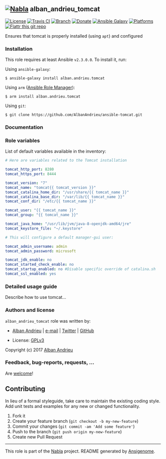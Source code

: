 ## [![Nabla](https://debops.org/images/debops-small.png)](https://github.com/AlbanAndrieu) alban_andrieu_tomcat

<!-- This file was generated by Ansigenome. Do not edit this file directly but
     instead have a look at the files in the ./meta/ directory. -->

[![License](http://img.shields.io/:license-apache-blue.svg?style=flat-square)](http://www.apache.org/licenses/LICENSE-2.0.html)
[![Travis CI](https://img.shields.io/travis/AlbanAndrieu/ansible-tomcat.svg?style=flat)](https://travis-ci.org/AlbanAndrieu/ansible-tomcat)
[![Branch](http://img.shields.io/github/tag/AlbanAndrieu/ansible-tomcat.svg?style=flat-square)](https://github.com/AlbanAndrieu/ansible-tomcat/tree/master)
[![Donate](https://img.shields.io/gratipay/AlbanAndrieu.svg?style=flat)](https://www.gratipay.com/~AlbanAndrieu)
[![Ansible Galaxy](https://img.shields.io/badge/galaxy-alban.andrieu.tomcat-660198.svg?style=flat)](https://galaxy.ansible.com/alban.andrieu/tomcat)
[![Platforms](http://img.shields.io/badge/platforms-debian%20/%20ubuntu-lightgrey.svg?style=flat)](#)
[![Flattr this git repo](http://api.flattr.com/button/flattr-badge-large.png)](https://flattr.com/submit/auto?user_id=AlbanAndrieu&url=https://github.com/AlbanAndrieu/ansible-tomcat&title=ansible-tomcat&language=en_GB&tags=github&category=software)

Ensures that tomcat is properly installed (using `apt`) and configured


### Installation

This role requires at least Ansible `v2.3.0.0`. To install it, run:

Using `ansible-galaxy`:
```shell
$ ansible-galaxy install alban.andrieu.tomcat
```

Using `arm` ([Ansible Role Manager](https://github.com/mirskytech/ansible-role-manager/)):
```shell
$ arm install alban.andrieu.tomcat
```

Using `git`:
```shell
$ git clone https://github.com/AlbanAndrieu/ansible-tomcat.git
```

### Documentation

<!---
More information about `alban.andrieu.tomcat` can be found in the
[official alban.andrieu.tomcat documentation](https://docs.debops.org/en/latest/ansible/roles/ansible-tomcat/docs/).
-->


### Role variables

List of default variables available in the inventory:

```YAML
# Here are variables related to the Tomcat installation

tomcat_http_port: 8280
tomcat_https_port: 8444

tomcat_version: "7"
tomcat_name: "tomcat{{ tomcat_version }}"
tomcat_catalina_home_dir: "/usr/share/{{ tomcat_name }}"
tomcat_catalina_base_dir: "/var/lib/{{ tomcat_name }}"
tomcat_conf_dir: "/etc/{{ tomcat_name }}"

tomcat_user: "{{ tomcat_name }}"
tomcat_group: "{{ tomcat_name }}"

tomcat_java_home: "/usr/lib/jvm/java-8-openjdk-amd64/jre"
tomcat_keystore_file: "~/.keystore"

# This will configure a default manager-gui user:

tomcat_admin_username: admin
tomcat_admin_password: microsoft

tomcat_jdk_enable: no
tomcat_started_check_enable: no
tomcat_startup_enabled: no #Disable specific override of catalina.sh
tomcat_ssl_enabled: yes
```


### Detailed usage guide

Describe how to use tomcat...


### Authors and license

`alban_andrieu_tomcat` role was written by:

- [Alban Andrieu](fr.linkedin.com/in/nabla/) | [e-mail](mailto:alban.andrieu@free.fr) | [Twitter](https://twitter.com/AlbanAndrieu) | [GitHub](https://github.com/AlbanAndrieu)

- License: [GPLv3](https://tldrlegal.com/license/gnu-general-public-license-v3-%28gpl-3%29)

Copyright (c) 2017 [Alban Andrieu](https://alban.andrieu.com/)

### Feedback, bug-reports, requests, ...

Are [welcome](https://github.com/AlbanAndrieu/ansible-tomcat/issues)!

## Contributing
In lieu of a formal styleguide, take care to maintain the existing coding style. Add unit tests and examples for any new or changed functionality.

1. Fork it
2. Create your feature branch (`git checkout -b my-new-feature`)
3. Commit your changes (`git commit -am 'Add some feature'`)
4. Push to the branch (`git push origin my-new-feature`)
5. Create new Pull Request

***

This role is part of the [Nabla](https://github.com/AlbanAndrieu) project.
README generated by [Ansigenome](https://github.com/nickjj/ansigenome/).
